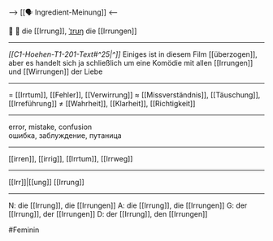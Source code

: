 --> [[🗣️ Ingredient-Meinung]] <--

🤔 🔴 die [[Irrung]], [ˈɪrʊŋ](https://youglish.com/pronounce/Irrung/german)
die [[Irrungen]]

---
*[[C1-Hoehen-T1-201-Text#^25|^]]* Einiges ist in diesem Film [[überzogen]], aber es handelt sich ja schließlich um eine Komödie mit allen [[Irrungen]] und [[Wirrungen]] der Liebe

---
= [[Irrtum]], [[Fehler]], [[Verwirrung]]
≈ [[Missverständnis]], [[Täuschung]], [[Irreführung]]
≠ [[Wahrheit]], [[Klarheit]], [[Richtigkeit]]

---
error, mistake, confusion  
ошибка, заблуждение, путаница

---
[[irren]], [[irrig]], [[Irrtum]], [[Irrweg]]

---
[[Irr]]|[[ung]]
[[Irrung]]


---
N: die [[Irrung]], die [[Irrungen]]
A: die [[Irrung]], die [[Irrungen]]
G: der [[Irrung]], der [[Irrungen]]
D: der [[Irrung]], den [[Irrungen]]

#Feminin 
